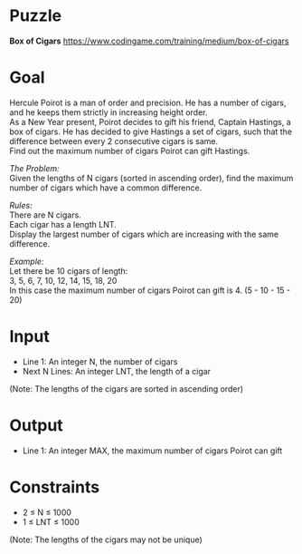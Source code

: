 # Puzzle
**Box of Cigars** https://www.codingame.com/training/medium/box-of-cigars

# Goal
Hercule Poirot is a man of order and precision. He has a number of cigars, and he keeps them strictly in increasing height order.  
As a New Year present, Poirot decides to gift his friend, Captain Hastings, a box of cigars. He has decided to give Hastings a set of cigars, such that the difference between every 2 consecutive cigars is same.  
Find out the maximum number of cigars Poirot can gift Hastings.

*The Problem:*  
Given the lengths of N cigars (sorted in ascending order), find the maximum number of cigars which have a common difference.

*Rules:*  
There are N cigars.  
Each cigar has a length LNT.  
Display the largest number of cigars which are increasing with the same difference.  

*Example:*  
Let there be 10 cigars of length:  
3, 5, 6, 7, 10, 12, 14, 15, 18, 20  
In this case the maximum number of cigars Poirot can gift is 4. (5 - 10 - 15 - 20)

# Input
* Line 1: An integer N, the number of cigars
* Next N Lines: An integer LNT, the length of a cigar

(Note: The lengths of the cigars are sorted in ascending order)

# Output
* Line 1: An integer MAX, the maximum number of cigars Poirot can gift

# Constraints
* 2 ≤ N ≤ 1000
* 1 ≤ LNT ≤ 1000

(Note: The lengths of the cigars may not be unique)
